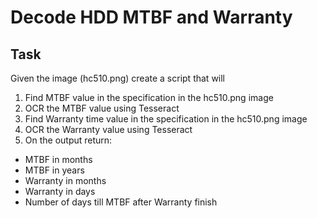 # Decode HDD MTBF and Warranty

## Task

Given the image (hc510.png) create a script that will

1. Find MTBF value in the specification in the hc510.png image
2. OCR the MTBF value using Tesseract
3. Find Warranty time value in the specification  in the hc510.png image
4. OCR the Warranty value using Tesseract
5. On the output return:
  * MTBF in months
  * MTBF in years
  * Warranty in months
  * Warranty in days
  * Number of days till MTBF after Warranty finish
